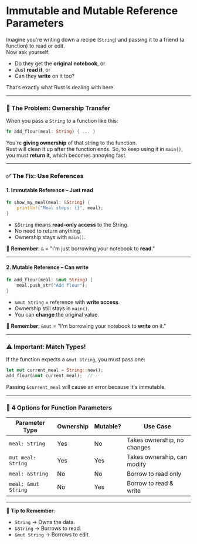 # Immutable and Mutable Reference Parameters


Imagine you're writing down a recipe (`String`) and passing it to a friend (a function) to read or edit.  
Now ask yourself:  
- Do they get the **original notebook**, or  
- Just **read it**, or  
- Can they **write** on it too?

That’s exactly what Rust is dealing with here.

---

### 🥄 The Problem: Ownership Transfer

When you pass a `String` to a function like this:

```rust
fn add_flour(meal: String) { ... }
```

You're **giving ownership** of that string to the function.  
Rust will clean it up after the function ends. So, to keep using it in `main()`, you must **return it**, which becomes annoying fast.

---

### ✅ The Fix: Use References

#### 1. **Immutable Reference** – Just read

```rust
fn show_my_meal(meal: &String) {
    println!("Meal steps: {}", meal);
}
```

- `&String` means **read-only access** to the String.  
- No need to return anything.  
- Ownership stays with `main()`.

📌 **Remember**: `&` = "I'm just borrowing your notebook to **read**."

---

#### 2. **Mutable Reference** – Can write

```rust
fn add_flour(meal: &mut String) {
    meal.push_str("Add flour");
}
```

- `&mut String` = reference with **write access**.  
- Ownership still stays in `main()`.  
- You can **change** the original value.

📌 **Remember**: `&mut` = "I'm borrowing your notebook to **write** on it."

---

### ⚠️ Important: Match Types!

If the function expects a `&mut String`, you must pass one:

```rust
let mut current_meal = String::new();
add_flour(&mut current_meal);  // ✅
```

Passing `&current_meal` will cause an error because it's immutable.

---

### 🔁 4 Options for Function Parameters

| Parameter Type     | Ownership | Mutable? | Use Case                      |
|--------------------|-----------|----------|-------------------------------|
| `meal: String`     | Yes       | No       | Takes ownership, no changes   |
| `mut meal: String` | Yes       | Yes      | Takes ownership, can modify   |
| `meal: &String`    | No        | No       | Borrow to read only           |
| `meal: &mut String`| No        | Yes      | Borrow to read & write        |

---

🧠 **Tip to Remember**:
- `String` → Owns the data.
- `&String` → Borrows to read.
- `&mut String` → Borrows to edit.
